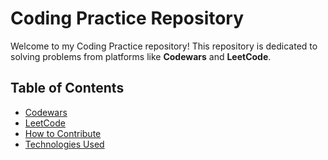# Coding Practice Repository

Welcome to my Coding Practice repository! This repository is dedicated to solving problems from platforms like **Codewars** and **LeetCode**. 

## Table of Contents

- [Codewars](#codewars)
- [LeetCode](#leetcode)
- [How to Contribute](#how-to-contribute)
- [Technologies Used](#technologies-used)

